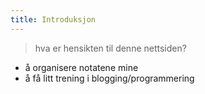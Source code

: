 ```yaml
---
title: Introduksjon
---
```


> hva er hensikten til denne nettsiden?

- å organisere notatene mine
- å få litt trening i blogging/programmering
